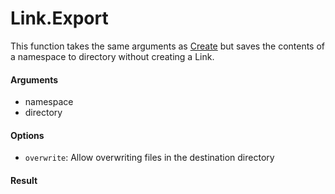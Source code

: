 # Link.Export

This function takes the same arguments as [Create](Link.Create.md) but saves the contents of a namespace to directory without
creating a Link.

#### Arguments

- namespace
- directory

#### Options

- `overwrite`: Allow overwriting files in the destination directory

#### Result
